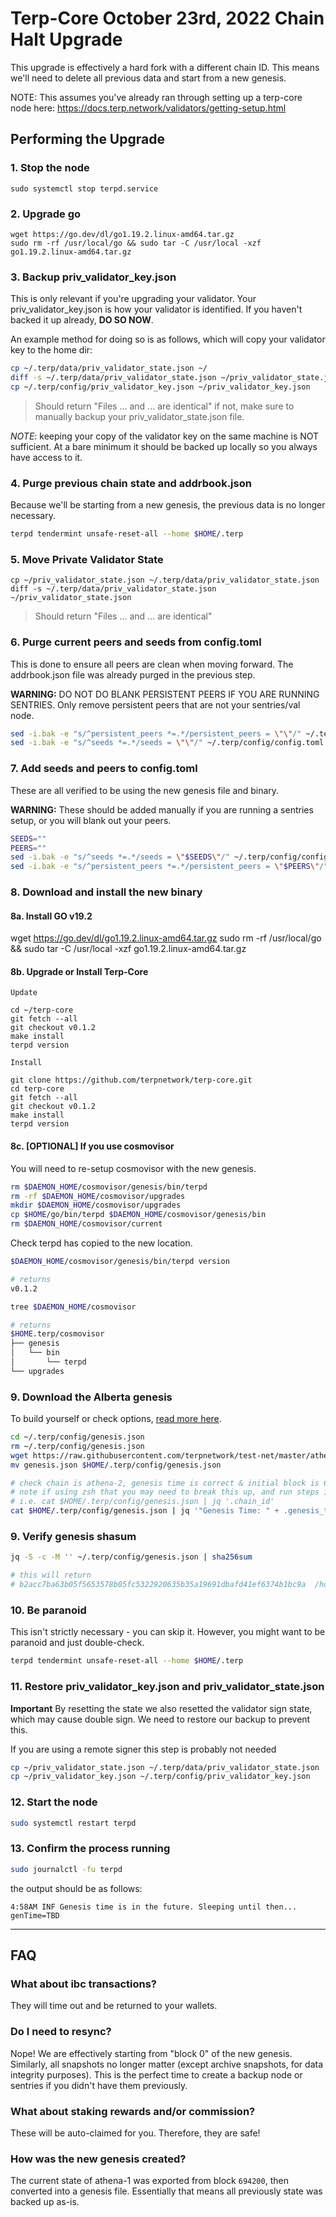 # Terp-Core October 23rd, 2022 Chain Halt Upgrade

This upgrade is effectively a hard fork with a different chain ID. This means we'll need to delete all previous data and start from a new genesis.

NOTE: This assumes you've already ran through setting up a terp-core node here: https://docs.terp.network/validators/getting-setup.html

## Performing the Upgrade

### 1. **Stop the node**
```
sudo systemctl stop terpd.service
```
### 2. **Upgrade go**
```
wget https://go.dev/dl/go1.19.2.linux-amd64.tar.gz
sudo rm -rf /usr/local/go && sudo tar -C /usr/local -xzf go1.19.2.linux-amd64.tar.gz
``` 


### 3. **Backup priv_validator_key.json**
This is only relevant if you're upgrading your validator. Your priv_validator_key.json is how your validator is identified. If you haven't backed it up already, **DO SO NOW**.

An example method for doing so is as follows, which will copy your validator key to the home dir:
```sh
cp ~/.terp/data/priv_validator_state.json ~/
diff -s ~/.terp/data/priv_validator_state.json ~/priv_validator_state.json
cp ~/.terp/config/priv_validator_key.json ~/priv_validator_key.json
```

> Should return "Files ... and ... are identical" if not, make sure to manually backup your priv_validator_state.json file.

*NOTE*: keeping your copy of the validator key on the same machine is NOT sufficient. At a bare minimum it should be backed up locally so you always have access to it.

### 4. **Purge previous chain state and addrbook.json**
Because we'll be starting from a new genesis, the previous data is no longer necessary.
```sh
terpd tendermint unsafe-reset-all --home $HOME/.terp 
```

### 5. **Move Private Validator State**
```
cp ~/priv_validator_state.json ~/.terp/data/priv_validator_state.json
diff -s ~/.terp/data/priv_validator_state.json ~/priv_validator_state.json
```
> Should return "Files ... and ... are identical"



### 6. **Purge current peers and seeds from config.toml**
This is done to ensure all peers are clean when moving forward. The addrbook.json file was already purged in the previous step.

**WARNING:** DO NOT DO BLANK PERSISTENT PEERS IF YOU ARE RUNNING SENTRIES. Only remove persistent peers that are not your sentries/val node.

```sh
sed -i.bak -e "s/^persistent_peers *=.*/persistent_peers = \"\"/" ~/.terp/config/config.toml
sed -i.bak -e "s/^seeds *=.*/seeds = \"\"/" ~/.terp/config/config.toml
```

### 7. **Add seeds and peers to config.toml**
These are all verified to be using the new genesis file and binary.

**WARNING:** These should be added manually if you are running a sentries setup, or you will blank out your peers.
```sh
SEEDS=""
PEERS=""
sed -i.bak -e "s/^seeds *=.*/seeds = \"$SEEDS\"/" ~/.terp/config/config.toml
sed -i.bak -e "s/^persistent_peers *=.*/persistent_peers = \"$PEERS\"/" ~/.terp/config/config.toml
```

### 8. **Download and install the new binary**

#### 8a. Install GO v19.2
wget https://go.dev/dl/go1.19.2.linux-amd64.tar.gz
sudo rm -rf /usr/local/go && sudo tar -C /usr/local -xzf go1.19.2.linux-amd64.tar.gz

#### 8b. Upgrade or Install Terp-Core
`Update`
```
cd ~/terp-core
git fetch --all
git checkout v0.1.2
make install
terpd version
```
`Install`
```
git clone https://github.com/terpnetwork/terp-core.git
cd terp-core
git fetch --all
git checkout v0.1.2
make install
terpd version
```
#### 8c. **[OPTIONAL] If you use cosmovisor**
You will need to re-setup cosmovisor with the new genesis.
```sh
rm $DAEMON_HOME/cosmovisor/genesis/bin/terpd
rm -rf $DAEMON_HOME/cosmovisor/upgrades
mkdir $DAEMON_HOME/cosmovisor/upgrades
cp $HOME/go/bin/terpd $DAEMON_HOME/cosmovisor/genesis/bin
rm $DAEMON_HOME/cosmovisor/current
```

Check terpd has copied to the new location.
```sh
$DAEMON_HOME/cosmovisor/genesis/bin/terpd version

# returns
v0.1.2

tree $DAEMON_HOME/cosmovisor

# returns
$HOME.terp/cosmovisor
├── genesis
│   └── bin
│       └── terpd
└── upgrades
```

### 9. **Download the Alberta genesis**

To build yourself or check options, [read more here](./genesis.md).

```sh
cd ~/.terp/config/genesis.json
rm ~/.terp/config/genesis.json
wget https://raw.githubusercontent.com/terpnetwork/test-net/master/athena-2/genesis.json
mv genesis.json $HOME/.terp/config/genesis.json

# check chain is athena-2, genesis time is correct & initial block is 694200
# note if using zsh that you may need to break this up, and run steps individually
# i.e. cat $HOME/.terp/config/genesis.json | jq '.chain_id'
cat $HOME/.terp/config/genesis.json | jq '"Genesis Time: " + .genesis_time + " — Chain ID: " + .chain_id + " - Initial Height: " + .initial_height'
```

### 9. **Verify genesis shasum**

```sh
jq -S -c -M '' ~/.terp/config/genesis.json | sha256sum

# this will return
# b2acc7ba63b05f5653578b05fc5322920635b35a19691dbafd41ef6374b1bc9a  /home/user/.terp/config/genesis.json 
```

### 10. **Be paranoid**
This isn't strictly necessary - you can skip it. However, you might want to be paranoid and just double-check.
```sh
terpd tendermint unsafe-reset-all --home $HOME/.terp
```

### 11. **Restore priv_validator_key.json and priv_validator_state.json**

**Important** By resetting the state we also resetted the validator sign state, which may cause double sign. We need to restore our backup to prevent this. 

If you are using a remote signer this step is probably not needed

```sh
cp ~/priv_validator_state.json ~/.terp/data/priv_validator_state.json
cp ~/priv_validator_key.json ~/.terp/config/priv_validator_key.json
```

### 12. **Start the node**
```sh
sudo systemctl restart terpd
```

### 13. **Confirm the process running**
```sh
sudo journalctl -fu terpd
```

the output should be as follows:
```
4:58AM INF Genesis time is in the future. Sleeping until then... genTime=TBD
```

---

## FAQ

### What about ibc transactions?
They will time out and be returned to your wallets. 

### Do I need to resync?
Nope! We are effectively starting from "block 0" of the new genesis. Similarly, all snapshots no longer matter (except archive snapshots, for data integrity purposes). This is the perfect time to create a backup node or sentries if you didn't have them previously.

### What about staking rewards and/or commission?
These will be auto-claimed for you. Therefore, they are safe!

### How was the new genesis created?
The current state of athena-1 was exported from block `694200`, then converted into a genesis file. Essentially that means all previously state was backed up as-is. 
